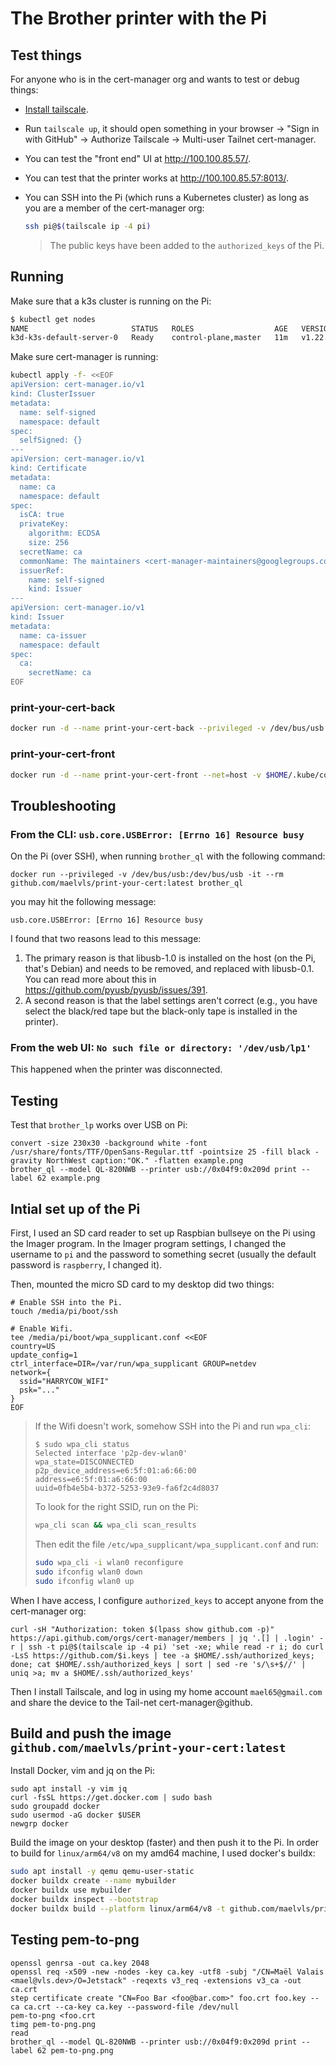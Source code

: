 # The Brother printer with the Pi

## Test things

For anyone who is in the cert-manager org and wants to test or debug
things:

- [Install tailscale](https://tailscale.com/download/).
- Run `tailscale up`, it should open something in your browser → "Sign in with GitHub" → Authorize Tailscale → Multi-user Tailnet cert-manager.
- You can test the "front end" UI at <http://100.100.85.57/>.
- You can test that the printer works at <http://100.100.85.57:8013/>.
- You can SSH into the Pi (which runs a Kubernetes cluster) as long as
  you are a member of the cert-manager org:

  ```sh
  ssh pi@$(tailscale ip -4 pi)
  ```

  > The public keys have been added to the `authorized_keys` of the Pi.

## Running

Make sure that a k3s cluster is running on the Pi:

```sh
$ kubectl get nodes
NAME                       STATUS   ROLES                  AGE   VERSION
k3d-k3s-default-server-0   Ready    control-plane,master   11m   v1.22.7+k3s1
```

Make sure cert-manager is running:

```sh
kubectl apply -f- <<EOF
apiVersion: cert-manager.io/v1
kind: ClusterIssuer
metadata:
  name: self-signed
  namespace: default
spec:
  selfSigned: {}
---
apiVersion: cert-manager.io/v1
kind: Certificate
metadata:
  name: ca
  namespace: default
spec:
  isCA: true
  privateKey:
    algorithm: ECDSA
    size: 256
  secretName: ca
  commonName: The maintainers <cert-manager-maintainers@googlegroups.com>
  issuerRef:
    name: self-signed
    kind: Issuer
---
apiVersion: cert-manager.io/v1
kind: Issuer
metadata:
  name: ca-issuer
  namespace: default
spec:
  ca:
    secretName: ca
EOF
```

### print-your-cert-back

```sh
docker run -d --name print-your-cert-back --privileged -v /dev/bus/usb:/dev/bus/usb -it --rm -p 0.0.0.0:8013:8013 github.com/maelvls/print-your-cert:latest brother_ql_web
```

### print-your-cert-front

```sh
docker run -d --name print-your-cert-front --net=host -v $HOME/.kube/config:/root/.kube/config github.com/maelvls/print-your-cert-front:latest print-your-cert --issuer ca-issuer --listen 0.0.0.0:80
```

## Troubleshooting

### From the CLI: `usb.core.USBError: [Errno 16] Resource busy`

On the Pi (over SSH), when running `brother_ql` with the following command:

```text
docker run --privileged -v /dev/bus/usb:/dev/bus/usb -it --rm github.com/maelvls/print-your-cert:latest brother_ql
```

you may hit the following message:

```text
usb.core.USBError: [Errno 16] Resource busy
```

I found that two reasons lead to this message:

1. The primary reason is that libusb-1.0 is installed on the host (on the Pi, that's Debian) and needs
   to be removed, and replaced with libusb-0.1. You can read more about this in https://github.com/pyusb/pyusb/issues/391.
2. A second reason is that the label settings aren't correct (e.g., you have select
   the black/red tape but the black-only tape is installed in the printer).

### From the web UI: `No such file or directory: '/dev/usb/lp1'`

This happened when the printer was disconnected.

## Testing

Test that `brother_lp` works over USB on Pi:

```shell=sh
convert -size 230x30 -background white -font /usr/share/fonts/TTF/OpenSans-Regular.ttf -pointsize 25 -fill black -gravity NorthWest caption:"OK." -flatten example.png
brother_ql --model QL-820NWB --printer usb://0x04f9:0x209d print --label 62 example.png
```

## Intial set up of the Pi

First, I used an SD card reader to set up Raspbian bullseye on the Pi using the Imager program. In the Imager program settings, I changed the username to `pi` and the password to something secret (usually the default password is `raspberry`, I changed it).

Then, mounted the micro SD card to my desktop did two things:

```shell=sh
# Enable SSH into the Pi.
touch /media/pi/boot/ssh

# Enable Wifi.
tee /media/pi/boot/wpa_supplicant.conf <<EOF
country=US
update_config=1
ctrl_interface=DIR=/var/run/wpa_supplicant GROUP=netdev
network={
  ssid="HARRYCOW_WIFI"
  psk="..."
}
EOF
```

> If the Wifi doesn't work, somehow SSH into the Pi and run `wpa_cli`:
>
> ```console
> $ sudo wpa_cli status
> Selected interface 'p2p-dev-wlan0'
> wpa_state=DISCONNECTED
> p2p_device_address=e6:5f:01:a6:66:00
> address=e6:5f:01:a6:66:00
> uuid=0fb4e5b4-b372-5253-93e9-fa6f2c4d8037
> ```
>
> To look for the right SSID, run on the Pi:
>
> ```sh
> wpa_cli scan && wpa_cli scan_results
> ```
>
> Then edit the file `/etc/wpa_supplicant/wpa_supplicant.conf` and run:
>
> ```sh
> sudo wpa_cli -i wlan0 reconfigure
> sudo ifconfig wlan0 down
> sudo ifconfig wlan0 up
> ```

When I have access, I configure `authorized_keys` to accept anyone from the cert-manager org:

```shell=sh
curl -sH "Authorization: token $(lpass show github.com -p)" https://api.github.com/orgs/cert-manager/members | jq '.[] | .login' -r | ssh -t pi@$(tailscale ip -4 pi) 'set -xe; while read -r i; do curl -LsS https://github.com/$i.keys | tee -a $HOME/.ssh/authorized_keys; done; cat $HOME/.ssh/authorized_keys | sort | sed -re 's/\s+$//' | uniq >a; mv a $HOME/.ssh/authorized_keys'
```

Then I install Tailscale, and log in using my home account `mael65@gmail.com` and share the device to the Tail-net cert-manager@github.

## Build and push the image `github.com/maelvls/print-your-cert:latest`

Install Docker, vim and jq on the Pi:

```shell=sh
sudo apt install -y vim jq
curl -fsSL https://get.docker.com | sudo bash
sudo groupadd docker
sudo usermod -aG docker $USER
newgrp docker
```

Build the image on your desktop (faster) and then push it to the Pi. In order to build for `linux/arm64/v8` on my amd64 machine, I used docker's buildx:

```sh
sudo apt install -y qemu qemu-user-static
docker buildx create --name mybuilder
docker buildx use mybuilder
docker buildx inspect --bootstrap
docker buildx build --platform linux/arm64/v8 -t github.com/maelvls/print-your-cert:latest -o type=docker,dest=print-your-cert.tar . && ssh pi@$(tailscale ip -4 pi) "docker load" <print-your-cert.tar
```

## Testing pem-to-png

```shell=sh
openssl genrsa -out ca.key 2048
openssl req -x509 -new -nodes -key ca.key -utf8 -subj "/CN=Maël Valais <mael@vls.dev>/O=Jetstack" -reqexts v3_req -extensions v3_ca -out ca.crt
step certificate create "CN=Foo Bar <foo@bar.com>" foo.crt foo.key --ca ca.crt --ca-key ca.key --password-file /dev/null
pem-to-png <foo.crt
timg pem-to-png.png
read
brother_ql --model QL-820NWB --printer usb://0x04f9:0x209d print --label 62 pem-to-png.png
```
